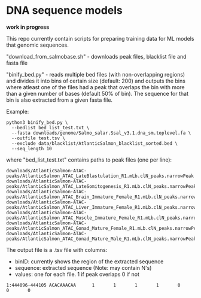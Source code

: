 # DNA sequence models

**work in progress**

This repo currently contain scripts for preparing training data for ML models that genomic sequences.

"download_from_salmobase.sh" - downloads peak files, blacklist file and fasta file

"binify_bed.py" - reads multiple bed files (with non-overlapping regions) and divides it into bins of certain size (default: 200) and outputs the bins where atleast one of the files had a peak that overlaps the bin with more than a given number of bases (default 50% of bin). The sequence for that bin is also extracted from a given fasta file.


Example:

```{sh}
python3 binify_bed.py \
  --bedlist bed_list_test.txt \
  --fasta downloads/genome/Salmo_salar.Ssal_v3.1.dna_sm.toplevel.fa \
  --outfile test.tsv \
  --exclude data/blacklist/AtlanticSalmon_blacklist_sorted.bed \
  --seq_length 10
```

where "bed_list_test.txt" contains paths to peak files (one per line):

```
downloads/AtlanticSalmon-ATAC-peaks/AtlanticSalmon_ATAC_LateBlastulation_R1.mLb.clN_peaks.narrowPeak
downloads/AtlanticSalmon-ATAC-peaks/AtlanticSalmon_ATAC_LateSomitogenesis_R1.mLb.clN_peaks.narrowPeak
downloads/AtlanticSalmon-ATAC-peaks/AtlanticSalmon_ATAC_Brain_Immature_Female_R1.mLb.clN_peaks.narrowPeak
downloads/AtlanticSalmon-ATAC-peaks/AtlanticSalmon_ATAC_Liver_Immature_Female_R1.mLb.clN_peaks.narrowPeak
downloads/AtlanticSalmon-ATAC-peaks/AtlanticSalmon_ATAC_Muscle_Immature_Female_R1.mLb.clN_peaks.narrowPeak
downloads/AtlanticSalmon-ATAC-peaks/AtlanticSalmon_ATAC_Gonad_Mature_Female_R1.mLb.clN_peaks.narrowPeak
downloads/AtlanticSalmon-ATAC-peaks/AtlanticSalmon_ATAC_Gonad_Mature_Male_R1.mLb.clN_peaks.narrowPeak
```

The output file is a .tsv file with columns:

* binID: currently shows the region of the extracted sequence
* sequence: extracted sequence (Note: may contain N's)
* values: one for each file. 1 if peak overlaps 0 if not

```
1:444096-444105 ACACAAACAA      1       1       1       1       0       0       0
```



